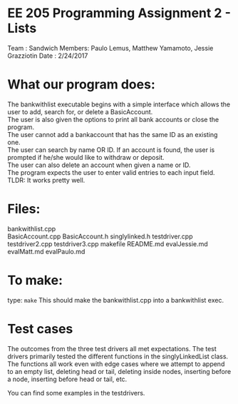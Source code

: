 # EE 205 Programming Assignment 2 - Lists

Team   : Sandwich
Members: Paulo Lemus, Matthew Yamamoto, Jessie Grazziotin
Date   : 2/24/2017

# What our program does:

The bankwithlist executable begins with a simple interface which
allows the user to add, search for, or delete a BasicAccount.  
The user is also given the options to print all bank accounts or close the program.  
The user cannot add a bankaccount that has the same ID as an existing one.  
The user can search by name OR ID. If an account is found, the user is
prompted if he/she would like to withdraw or deposit.  
The user can also delete an account when given a name or ID.  
The program expects the user to enter valid entries to each input field.  
TLDR: It works pretty well.  

# Files:

bankwithlist.cpp  
BasicAccount.cpp
BasicAccount.h
singlylinked.h
testdriver.cpp
testdriver2.cpp
testdriver3.cpp
makefile
README.md
evalJessie.md
evalMatt.md
evalPaulo.md

# To make:

type: `make`
This should make the bankwithlist.cpp into a bankwithlist exec.

# Test cases

The outcomes from the three test drivers all met expectations.
The test drivers primarily tested the different functions in the
singlyLinkedList class. The functions all work even with edge cases
where we attempt to append to an empty list, deleting head or tail, 
deleting inside nodes, inserting before a node, inserting before
head or tail, etc.

You can find some examples in the testdrivers.

